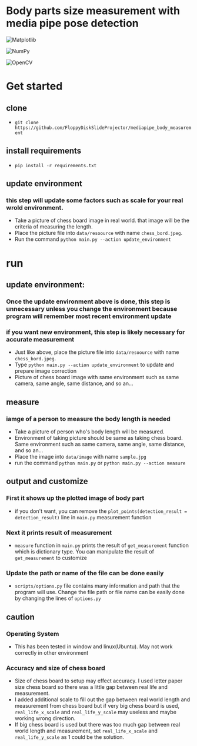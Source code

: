 # Body parts size measurement with media pipe pose detection 

![Matplotlib](https://img.shields.io/badge/Matplotlib-%23ffffff.svg?style=for-the-badge&logo=Matplotlib&logoColor=black)

![NumPy](https://img.shields.io/badge/numpy-%23013243.svg?style=for-the-badge&logo=numpy&logoColor=white)

![OpenCV](https://img.shields.io/badge/opencv-%23white.svg?style=for-the-badge&logo=opencv&logoColor=white)

# Get started
## clone
- `git clone https://github.com/FloppyDiskSlideProjector/mediapipe_body_measurement`

## install requirements
- `pip install -r requirements.txt`

## update environment
### this step will update some factors such as scale for your real wrold environment.
- Take a picture of chess board image in real world. that image will be the criteria of measuring the length.
- Place the picture file into `data/resoource` with name `chess_bord.jpeg`.
- Run the command `python main.py --action update_environment`

# run
## update environment: 
### Once the update environment above is done, this step is unnecessary unless you change the environment because program will remember most recent environment update
### if you want new environment, this step is likely necessary for accurate measurement
- Just like above, place the picture file into `data/resoource` with name `chess_bord.jpeg`.
- Type `python main.py --action update_environment` to update and prepare image correction
- Picture of chess board image with same environment such as same camera, same angle, same distance, and so an...

## measure
### iamge of a person to measure the body length is needed
- Take a picture of person who's body length will be measured.
- Environment of taking picture should be same as taking chess board. Same environment such as same camera, same angle, same distance, and so an...
- Place the image into `data/image` with name `sample.jpg`
- run the command `python main.py` or `python main.py --action measure`

## output and customize
### First it shows up the plotted image of body part
- if you don't want, you can remove the `plot_points(detection_result = detection_result)` line in `main.py` measurement function
### Next it prints result of measurement
- `measure` function in `main.py` prints the result of `get_measurement` function which is dictionary type. You can manipulate the result of `get_measurement` to customize
### Update the path or name of the file can be done easily
- `scripts/options.py` file contains many information and path that the program will use. Change the file path or file name can be easily done by changing the lines of `options.py`

## caution
### Operating System
- This has been tested in window and linux(Ubuntu). May not work correctly in other environment
### Accuracy and size of chess board
- Size of chess board to setup may effect accuracy. I used letter paper size chess board so there was a little gap between real life and measurement.
- I added additional scale to fill out the gap between real world length and measurement from chess board but if very big chess board is used, `real_life_x_scale` and `real_life_y_scale` may useless and maybe working wrong direction.
- If big chess board is used but there was too much gap between real world length and measurement, set `real_life_x_scale` and `real_life_y_scale` as 1 could be the solution.
